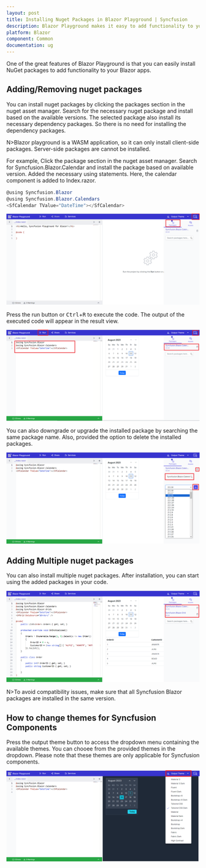 ```yaml
---
layout: post
title: Installing Nuget Packages in Blazor Playground | Syncfusion
description: Blazor Playground makes it easy to add functionality to your Blazor apps by providing a convenient way to install NuGet packages.
platform: Blazor
component: Common
documentation: ug
---
```


One of the great features of Blazor Playground is that you can easily install NuGet packages to add functionality to your Blazor apps.
## Adding/Removing nuget packages

You can install nuget packages by clicking the packages section in the nuget asset manager. Search for the necessary nuget package and install based on the available versions. The selected package also install its necessary dependency packages. So there is no need for installing the dependency packages.

N>Blazor playground is a WASM application, so it can only install client-side packages. Server-side packages are cannot be installed.

For example, Click the package section in the nuget asset manager. Search for Syncfusion.Blazor.Calendar and install the package based on available version. Added the necessary using statements. Here, the calendar component is added to Index.razor.

```csharp
@using Syncfusion.Blazor
@using Syncfusion.Blazor.Calendars
<SfCalendar TValue="DateTime"></SfCalendar>
```

![Adding Nuget Packages](images/Nuget_Packages.png)

 Press the run button or <kbd>Ctrl</kbd>+<kbd>R</kbd> to execute the code. The output of the executed code will appear in the result view.

 ![Output for Installed Package](images/Package_Result.png)

You can also downgrade or upgrade the installed package by searching the same package name. Also, provided the option to delete the installed packages.

![Upgrading Nuget Packages](images/Package_Upgrade.png)


## Adding Multiple nuget packages

You can also install multiple nuget packages. After installation, you can start using the added packages in your code. 

![Adding Multiple Packages](images/Multiple_packages.png)

N>To avoid compatibility issues, make sure that all Syncfusion Blazor packages are installed in the same version.

## How to change themes for Syncfusion Components

Press the output theme button to access the dropdown menu containing the available themes. You can chooee from the provided themes in the dropdown. Please note that these themes are only applicable for Syncfusion components.

![Output themes](images/Output_theme.png)